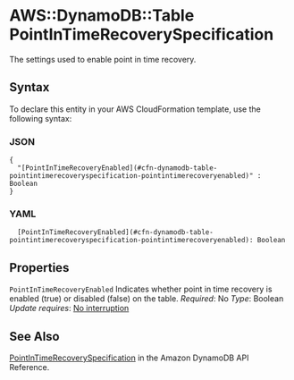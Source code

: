 # AWS::DynamoDB::Table PointInTimeRecoverySpecification<a name="aws-properties-dynamodb-table-pointintimerecoveryspecification"></a>

The settings used to enable point in time recovery\.

## Syntax<a name="aws-properties-dynamodb-table-pointintimerecoveryspecification-syntax"></a>

To declare this entity in your AWS CloudFormation template, use the following syntax:

### JSON<a name="aws-properties-dynamodb-table-pointintimerecoveryspecification-syntax.json"></a>

```
{
  "[PointInTimeRecoveryEnabled](#cfn-dynamodb-table-pointintimerecoveryspecification-pointintimerecoveryenabled)" : Boolean
}
```

### YAML<a name="aws-properties-dynamodb-table-pointintimerecoveryspecification-syntax.yaml"></a>

```
  [PointInTimeRecoveryEnabled](#cfn-dynamodb-table-pointintimerecoveryspecification-pointintimerecoveryenabled): Boolean
```

## Properties<a name="aws-properties-dynamodb-table-pointintimerecoveryspecification-properties"></a>

`PointInTimeRecoveryEnabled`  <a name="cfn-dynamodb-table-pointintimerecoveryspecification-pointintimerecoveryenabled"></a>
Indicates whether point in time recovery is enabled \(true\) or disabled \(false\) on the table\.
*Required*: No
*Type*: Boolean
*Update requires*: [No interruption](https://docs.aws.amazon.com/AWSCloudFormation/latest/UserGuide/using-cfn-updating-stacks-update-behaviors.html#update-no-interrupt)

## See Also<a name="aws-properties-dynamodb-table-pointintimerecoveryspecification--seealso"></a>

 [PointInTimeRecoverySpecification](https://docs.aws.amazon.com/amazondynamodb/latest/APIReference/API_PointInTimeRecoverySpecification.html) in the Amazon DynamoDB API Reference\.
